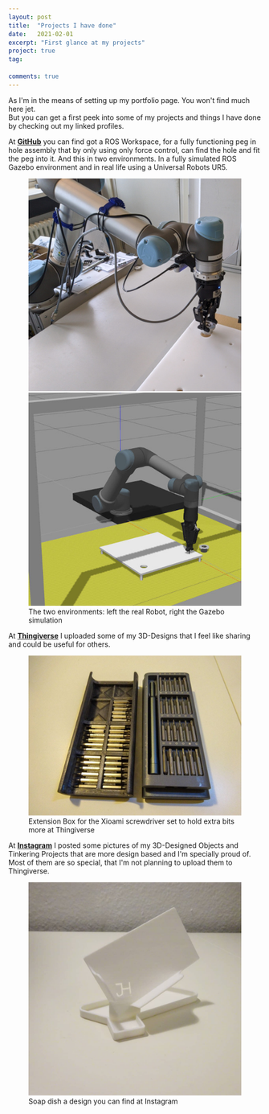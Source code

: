 ```yaml
---
layout: post
title:  "Projects I have done"
date:   2021-02-01
excerpt: "First glance at my projects"
project: true
tag:

comments: true
---
```

As I'm in the means of setting up my portfolio page. You won't find much here jet.\
But you can get a first peek into some of my projects and things I have done by checking out my linked profiles.


At <a href="https://github.com/jhaardt">**GitHub**</a> you can find got a ROS Workspace, for a fully functioning peg in hole assembly that by only using only force control, can find the hole and fit the peg into it. And this in two environments. In a fully simulated ROS Gazebo environment and in real life using a Universal Robots UR5.
<figure class="half">
    <a href="/assets/img/posts/2020-11-02 10.35.29_1.jpg"><img src="/assets/img/posts/2020-11-02 10.35.29_1.jpg"></a>
    <a href="/assets/img/posts/2020-11-02 10.35.29_2.jpg"><img src="/assets/img/posts/2020-11-02 10.35.29_2.jpg"></a>
    <figcaption>The two environments: left the real Robot, right the Gazebo simulation</figcaption>
</figure>

At <a href="https://www.thingiverse.com/haardt">**Thingiverse**</a> I uploaded some of my 3D-Designs that I feel like sharing and could be useful for others.
<figure class="full">
    <a href="/assets/img/posts/large_display_photo5240171216122262191.jpg"><img src="/assets/img/posts/large_display_photo5240171216122262191.jpg"></a>
    <figcaption>Extension Box for the Xioami screwdriver set to hold extra bits more at Thingiverse</figcaption>
</figure>

At <a href="https://www.instagram.com/haardt.design/">**Instagram**</a> I posted some pictures of my 3D-Designed Objects and Tinkering Projects that are more design based and I'm specially proud of. Most of them are so special, that I'm not planning to upload them to Thingiverse.
<figure class="full">
    <a href="/assets/img/posts/144475227_368787027884163_1076867408073827742_n.jpg"><img src="/assets/img/posts/144475227_368787027884163_1076867408073827742_n.jpg"></a>
    <figcaption>Soap dish a design you can find at Instagram</figcaption>
</figure>